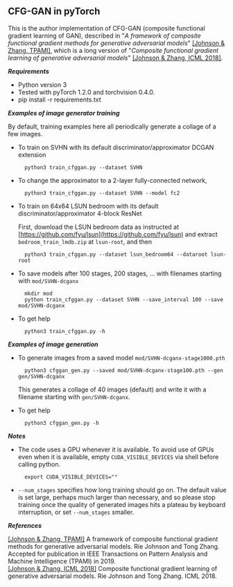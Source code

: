 ## CFG-GAN in pyTorch

This is the author implementation of CFG-GAN (composite functional gradient learning of GAN), described in "*A framework of composite functional gradient methods for generative adversarial models*" [[Johnson & Zhang, TPAMI]](http://riejohnson.com/paper/cfggan-tpami.pdf), which is a long version of "*Composite functional gradient learning of generative adversarial models*" [[Johnson & Zhang, ICML 2018]](https://arxiv.org/abs/1801.06309).  

**_Requirements_**  
* Python version 3
* Tested with pyTorch 1.2.0 and torchvision 0.4.0. 
* pip install -r requirements.txt

**_Examples of image generator training_** 

By default, training examples here all periodically generate a collage of a few images.  

* To train on SVHN with its default discriminator/approximator DCGAN extension

        python3 train_cfggan.py --dataset SVHN
     
* To change the approximator to a 2-layer fully-connected network, 

        python3 train_cfggan.py --dataset SVHN --model fc2
        
* To train on 64x64 LSUN bedroom with its default discriminator/approximator 4-block ResNet

  First, download the LSUN bedroom data as instructed at [https://github.com/fyu/lsun](https://github.com/fyu/lsun) and extract `bedroom_train_lmdb.zip` at `lsun-root`, and then 

        python3 train_cfggan.py --dataset lsun_bedroom64 --dataroot lsun-root
               
* To save models after 100 stages, 200 stages, ... with filenames starting with `mod/SVHN-dcganx`

        mkdir mod
        python train_cfggan.py --dataset SVHN --save_interval 100 --save mod/SVHN-dcganx
                       
* To get help

        python3 train_cfggan.py -h

**_Examples of image generation_**

* To generate images from a saved model `mod/SVHN-dcganx-stage1000.pth`

        python3 cfggan_gen.py --saved mod/SVHN-dcganx-stage100.pth --gen gen/SVHN-dcganx
        
  This generates a collage of 40 images (default) and write it with a filename starting with `gen/SVHN-dcganx`.        

* To get help

        python3 cfggan_gen.py -h        

**_Notes_** 

* The code uses a GPU whenever it is available.  To avoid use of GPUs even when it is available, 
  empty `CUDA_VISIBLE_DEVICES` via shell before calling python.  
  
        export CUDA_VISIBLE_DEVICES=""
* `--num_stages` specifies how long training should go on.  The default value is set large, perhaps much larger than necessary, and so please stop training once the quality of generated images hits a plateau by keyboard interruption, or set `--num_stages` smaller.         

**_References_**

[[Johnson & Zhang, TPAMI]](http://riejohnson.com/paper/cfggan-tpami.pdf) A framework of composite functional gradient methods for generative adversarial models. Rie Johnson and Tong Zhang.  Accepted for publication in IEEE Transactions on Pattern Analysis and Machine Intelligence (TPAMI) in 2019.     
[[Johnson & Zhang, ICML 2018]](https://arxiv.org/abs/1801.06309) Composite functional gradient learning of generative adversarial models.  Rie Johnson and Tong Zhang.  ICML 2018.  

